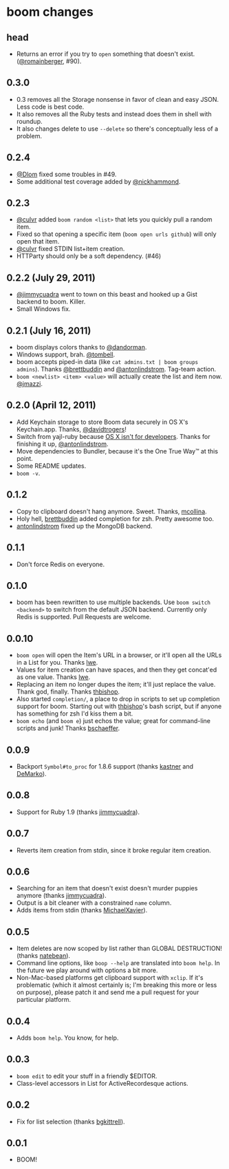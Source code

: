 # boom changes
## head
- Returns an error if you try to `open` something that doesn't exist.
  ([@romainberger](https://github.com/romainberger), #90).

## 0.3.0
- 0.3 removes all the Storage nonsense in favor of clean and easy JSON. Less
  code is best code.
- It also removes all the Ruby tests and instead does them in shell with roundup.
- It also changes delete to use `--delete` so there's conceptually less of a
  problem.

## 0.2.4
- [@Dlom](https://github.com/Dlom) fixed some troubles in #49.
- Some additional test coverage added by
  [@nickhammond](https://github.com/nickhammond).

## 0.2.3
- [@culvr](https://github.com/culvr) added `boom random <list>` that lets you
  quickly pull a random item.
- Fixed so that opening a specific item (`boom open urls github`) will only
  open that item.
- [@culvr](https://github.com/culvr) fixed STDIN list+item creation.
- HTTParty should only be a soft dependency. (#46)

## 0.2.2 (July 29, 2011)
- [@jimmycuadra](https://github.com/jimmycuadra) went to town on this beast and
  hooked up a Gist backend to boom. Killer.
- Small Windows fix.

## 0.2.1 (July 16, 2011)
- boom displays colors thanks to [@dandorman](https://github.com/dandorman).
- Windows support, brah. [@tombell](https://github.com/tombell).
- boom accepts piped-in data (like `cat admins.txt | boom groups admins`).
  Thanks [@brettbuddin](https://github.com/brettbuddin) and
  [@antonlindstrom](https://github.com/antonlindstrom). Tag-team action.
- `boom <newlist> <item> <value>` will actually create the list and item now.
  [@jmazzi](https://github.com/jmazzi).

## 0.2.0 (April 12, 2011)
- Add Keychain storage to store Boom data securely in OS X's Keychain.app.
  Thanks, [@davidtrogers](https://github.com/davidtrogers)!
- Switch from yajl-ruby because [OS X isn't for
  developers](http://zachholman.com/2011/03/osx-isnt-for-developers/). Thanks
  for finishing it up, [@antonlindstrom](https://github.com/antonlindstrom).
- Move dependencies to Bundler, because it's the One True Way™ at this point.
- Some README updates.
- `boom -v`.

## 0.1.2
- Copy to clipboard doesn't hang anymore. Sweet. Thanks,
  [mcollina](https://github.com/mcollina).
- Holy hell, [brettbuddin](https://github.com/brettbuddin) added completion for
  zsh. Pretty awesome too.
- [antonlindstrom](https://github.com/antonlindstrom) fixed up the MongoDB
  backend.

## 0.1.1
- Don't force Redis on everyone.

## 0.1.0
- boom has been rewritten to use multiple backends. Use `boom switch <backend>`
  to switch from the default JSON backend. Currently only Redis is supported.
  Pull Requests are welcome.

## 0.0.10
- `boom open` will open the Item's URL in a browser, or it'll open all the URLs
  in a List for you. Thanks [lwe](https://github.com/lwe).
- Values for item creation can have spaces, and then they get concat'ed as one
  value. Thanks [lwe](https://github.com/lwe).
- Replacing an item no longer dupes the item; it'll just replace the value.
  Thank god, finally. Thanks [thbishop](https://github.com/thbishop).
- Also started `completion/`, a place to drop in scripts to set up completion
  support for boom. Starting out with [thbishop](https://github.com/thbishop)'s
  bash script, but if anyone has something for zsh I'd kiss them a bit.
- `boom echo` (and `boom e`) just echos the value; great for command-line
  scripts and junk! Thanks [bschaeffer](https://github.com/bschaeffer).

## 0.0.9
- Backport `Symbol#to_proc` for 1.8.6 support (thanks
  [kastner](https://github.com/kastner) and
  [DeMarko](https://github.com/DeMarko)).

## 0.0.8
- Support for Ruby 1.9 (thanks [jimmycuadra](https://github.com/jimmycuadra)).

## 0.0.7
- Reverts item creation from stdin, since it broke regular item creation.

## 0.0.6
- Searching for an item that doesn't exist doesn't murder puppies anymore
  (thanks [jimmycuadra](https://github.com/jimmycuadra)).
- Output is a bit cleaner with a constrained `name` column.
- Adds items from stdin (thanks
  [MichaelXavier](https://github.com/MichaelXavier)).

## 0.0.5
- Item deletes are now scoped by list rather than GLOBAL DESTRUCTION! (thanks
  [natebean](https://github.com/natebean)).
- Command line options, like `boop --help` are translated into `boom help`. In
  the future we play around with options a bit more.
- Non-Mac-based platforms get clipboard support with `xclip`. If it's
  problematic (which it almost certainly is; I'm breaking this more or less on
  purpose), please patch it and send me a pull request for your particular
  platform.

## 0.0.4
- Adds `boom help`. You know, for help.

## 0.0.3
- `boom edit` to edit your stuff in a friendly $EDITOR.
- Class-level accessors in List for ActiveRecordesque actions.

## 0.0.2
- Fix for list selection (thanks [bgkittrell](https://github.com/bgkittrell)).

## 0.0.1
- BOOM!
